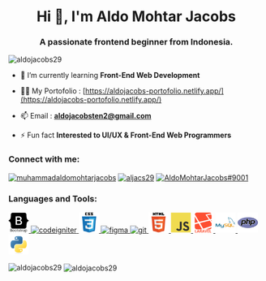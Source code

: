 <h1 align="center">Hi 👋, I'm Aldo Mohtar Jacobs</h1>
<h3 align="center">A passionate frontend beginner from Indonesia.</h3>

<p align="left"> <img src="https://komarev.com/ghpvc/?username=aldojacobs29&label=Profile%20views&color=0e75b6&style=flat" alt="aldojacobs29" /> </p>

- 🌱 I’m currently learning **Front-End Web Development**

- 👨‍💻 My Portofolio : [https://aldojacobs-portofolio.netlify.app/](https://aldojacobs-portofolio.netlify.app/)

- 📫 Email : **aldojacobsten2@gmail.com**

- ⚡ Fun fact **Interested to UI/UX & Front-End Web Programmers**

<h3 align="left">Connect with me:</h3>
<p align="left">
<a href="https://linkedin.com/in/muhammadaldomohtarjacobs" target="blank"><img align="center" src="https://raw.githubusercontent.com/rahuldkjain/github-profile-readme-generator/master/src/images/icons/Social/linked-in-alt.svg" alt="muhammadaldomohtarjacobs" height="30" width="40" /></a>
<a href="https://instagram.com/aljacs29" target="blank"><img align="center" src="https://raw.githubusercontent.com/rahuldkjain/github-profile-readme-generator/master/src/images/icons/Social/instagram.svg" alt="aljacs29" height="30" width="40" /></a>
<a href="https://discord.gg/AldoMohtarJacobs#9001" target="blank"><img align="center" src="https://raw.githubusercontent.com/rahuldkjain/github-profile-readme-generator/master/src/images/icons/Social/discord.svg" alt="AldoMohtarJacobs#9001" height="30" width="40" /></a>
</p>

<h3 align="left">Languages and Tools:</h3>
<p align="left"> <a href="https://getbootstrap.com" target="_blank" rel="noreferrer"> <img src="https://raw.githubusercontent.com/devicons/devicon/master/icons/bootstrap/bootstrap-plain-wordmark.svg" alt="bootstrap" width="40" height="40"/> </a> <a href="https://codeigniter.com" target="_blank" rel="noreferrer"> <img src="https://cdn.worldvectorlogo.com/logos/codeigniter.svg" alt="codeigniter" width="40" height="40"/> </a> <a href="https://www.w3schools.com/css/" target="_blank" rel="noreferrer"> <img src="https://raw.githubusercontent.com/devicons/devicon/master/icons/css3/css3-original-wordmark.svg" alt="css3" width="40" height="40"/> </a> <a href="https://www.figma.com/" target="_blank" rel="noreferrer"> <img src="https://www.vectorlogo.zone/logos/figma/figma-icon.svg" alt="figma" width="40" height="40"/> </a> <a href="https://git-scm.com/" target="_blank" rel="noreferrer"> <img src="https://www.vectorlogo.zone/logos/git-scm/git-scm-icon.svg" alt="git" width="40" height="40"/> </a> <a href="https://www.w3.org/html/" target="_blank" rel="noreferrer"> <img src="https://raw.githubusercontent.com/devicons/devicon/master/icons/html5/html5-original-wordmark.svg" alt="html5" width="40" height="40"/> </a> <a href="https://developer.mozilla.org/en-US/docs/Web/JavaScript" target="_blank" rel="noreferrer"> <img src="https://raw.githubusercontent.com/devicons/devicon/master/icons/javascript/javascript-original.svg" alt="javascript" width="40" height="40"/> </a> <a href="https://laravel.com/" target="_blank" rel="noreferrer"> <img src="https://raw.githubusercontent.com/devicons/devicon/master/icons/laravel/laravel-plain-wordmark.svg" alt="laravel" width="40" height="40"/> </a> <a href="https://www.mysql.com/" target="_blank" rel="noreferrer"> <img src="https://raw.githubusercontent.com/devicons/devicon/master/icons/mysql/mysql-original-wordmark.svg" alt="mysql" width="40" height="40"/> </a> <a href="https://www.php.net" target="_blank" rel="noreferrer"> <img src="https://raw.githubusercontent.com/devicons/devicon/master/icons/php/php-original.svg" alt="php" width="40" height="40"/> </a> <a href="https://www.python.org" target="_blank" rel="noreferrer"> <img src="https://raw.githubusercontent.com/devicons/devicon/master/icons/python/python-original.svg" alt="python" width="40" height="40"/> </a> </p>

<p><img align="left" src="https://github-readme-stats.vercel.app/api/top-langs?username=aldojacobs29&show_icons=true&locale=en&layout=compact" alt="aldojacobs29" /></p>

<p>&nbsp;<img align="center" src="https://github-readme-stats.vercel.app/api?username=aldojacobs29&show_icons=true&locale=en" alt="aldojacobs29" /></p>
